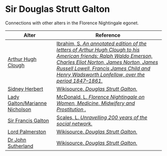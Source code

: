 # Sir Douglas Strutt Galton
Connections with other alters in the Florence Nightingale egonet.

| Alter  | Reference|
| ------------- |------------- |
| [Arthur Hugh Clough](https://github.com/altealo/FNTest/blob/master/AltersReferences/ArthurHughClough.md)|[Ibrahim, S. *An annotated edition of the letters of Arthur Hugh Clough to his American friends: Ralph Waldo Emerson, Charles Eliot Norton, James Norton, James Russell Lowell, Francis James Child and Henry Wadsworth Lonfellow, over the period 1847–1861.*](https://www.dora.dmu.ac.uk/xmlui/bitstream/handle/2086/11468/Susan%20Ibrahim%20e-thesis%20submission.pdf;sequence=1)|
| [Sidney Herbert](https://github.com/altealo/FNTest/blob/master/AltersReferences/SidneyHerbert.md)  |[Wikisource. *Douglas Strutt Galton.*](https://en.wikisource.org/wiki/Galton,_Douglas_Strutt_(DNB01))|
| [Lady Galton/Marianne Nicholson](https://github.com/altealo/FNTest/blob/master/AltersReferences/LadyGalton.md)  |[McDonald, L. *Florence Nightingale on Women, Medicine, Midwifery and Prostitution .*](https://books.google.co.uk/books?id=Yuh0CwAAQBAJ&pg=PR11&lpg=PR11&dq=marianne+nicholson+lady+galton&source=bl&ots=DODHqEXVjh&sig=ACfU3U1H8odtQbQ9rOpu-Gs7FyOp-03t1g&hl=en&sa=X&ved=2ahUKEwisndv7h7HoAhV0lFwKHT3gAFIQ6AEwAnoECAYQAQ#v=onepage&q=marianne%20nicholson%20lady%20galton&f=false)|
| [Sir Francis Galton](https://github.com/altealo/FNTest/blob/master/AltersReferences/SirFrancisGalton.md)  |[Scales, L. *Unravelling 200 years of the social network.*](https://www.rigb.org/blog/2014/june/unravelling-200-years-of-the-social-network)|
| [Lord Palmerston](https://github.com/altealo/FNTest/blob/master/AltersReferences/LordPalmerston.md)  |[Wikisource. *Douglas Strutt Galton.*](https://en.wikisource.org/wiki/Galton,_Douglas_Strutt_(DNB01))|
| [Dr John Sutherland](https://github.com/altealo/FNTest/blob/master/AltersReferences/JohnSutherland.md)  |[Wikisource. *Douglas Strutt Galton.*](https://en.wikisource.org/wiki/Galton,_Douglas_Strutt_(DNB01))|
